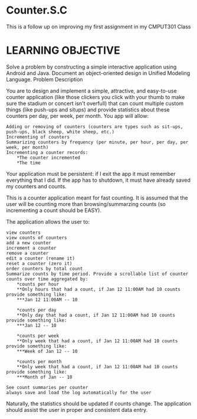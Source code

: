 Counter.S.C
===========
This is a follow up on improving my first assignment in my CMPUT301 Class

LEARNING OBJECTIVE
=====================

Solve a problem by constructing a simple interactive application using Android and Java.
Document an object-oriented design in Unified Modeling Language.
Problem Description

You are to design and implement a simple, attractive, and easy-to-use counter application (like those clickers you click with your thumb to make sure the stadium or concert isn't overfull) that can count multiple custom things (like push-ups and situps) and provide statistics about these counters per day, per week, per month. You app will allow:

    Adding or removing of counters (counters are types such as sit-ups, push-ups, black sheep, white sheep, etc.)
    Incrementing of counters
    Summarizing counters by frequency (per minute, per hour, per day, per week, per month)
    Incrementing a counter records:
        *The counter incremented
        *The time
        
Your application must be persistent: if I exit the app it must remember everything that I did. If the app has to shutdown, it must have already saved my counters and counts.

This is a counter application meant for fast counting. It is assumed that the user will be counting more than browsing/summarzing counts (so incrementing a count should be EASY).

The application allows the user to:

    view counters
    view counts of counters
    add a new counter
    increment a counter
    remove a counter
    edit a counter (rename it)
    reset a counter (zero it)
    order counters by total count
    Summarize counts by time period. Provide a scrollable list of counter counts over time aggregated by:
        *counts per hour
        **Only hours that had a count, if Jan 12 11:00AM had 10 counts provide something like:
        ***Jan 12 11:00AM -- 10
        
        *counts per day
        **Only day that had a count, if Jan 12 11:00AM had 10 counts provide something like:
        ***Jan 12 -- 10
      
        *counts per week
        **Only week that had a count, if Jan 12 11:00AM had 10 counts provide something like:
        ***Week of Jan 12 -- 10
        
        *counts per month
        **Only week that had a count, if Jan 12 11:00AM had 10 counts provide something like:
        ***Month of Jan -- 10
        
    See count summaries per counter
    always save and load the log automatically for the user
    
Naturally, the statistics should be updated if counts change.
The application should assist the user in proper and consistent data entry.
